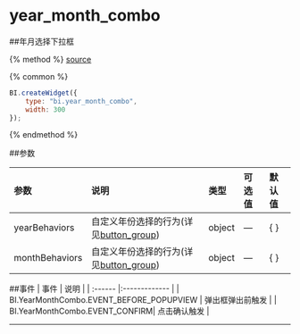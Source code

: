 # year_month_combo

##年月选择下拉框

{% method %}
[source](https://jsfiddle.net/fineui/ehvjj3xt/)

{% common %}
```javascript
BI.createWidget({
    type: "bi.year_month_combo",
    width: 300
});
```

{% endmethod %}

##参数

| 参数    | 说明           | 类型  | 可选值 | 默认值
| :------ |:-------------  | :-----| :----|:----|
| yearBehaviors |自定义年份选择的行为(详见[button_group](../../core/abstract/button_group.md))  | object| —| { } |
| monthBehaviors |自定义年份选择的行为(详见[button_group](../../core/abstract/button_group.md))  | object|— |  { }|


##事件
| 事件    |  说明  |
| :------ |:------------- |
| BI.YearMonthCombo.EVENT_BEFORE_POPUPVIEW |   弹出框弹出前触发   |
| BI.YearMonthCombo.EVENT_CONFIRM|   点击确认触发   |


---